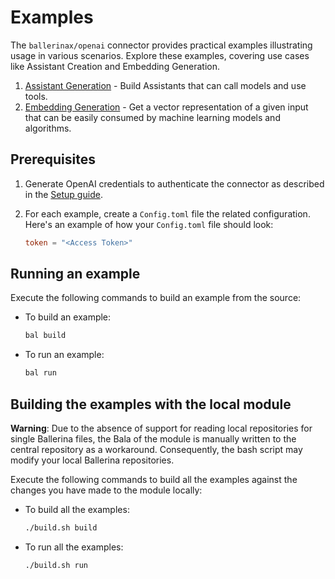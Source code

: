 # Examples

The `ballerinax/openai` connector provides practical examples illustrating usage in various scenarios. Explore these examples, covering use cases like Assistant Creation and Embedding Generation.

[//]: # (TODO: Add examples)
1. [Assistant Generation](https://github.com/ballerina-platform/module-ballerinax-twitter/tree/main/examples/DM-mentions) - Build Assistants that can call models and use tools.
2. [Embedding Generation](https://github.com/ballerina-platform/module-ballerinax-twitter/tree/main/examples/DM-mentions) - 
Get a vector representation of a given input that can be easily consumed by machine learning models and algorithms.

## Prerequisites

1. Generate OpenAI credentials to authenticate the connector as described in the [Setup guide](https://central.ballerina.io/ballerinax/openai/latest#setup-guide).

2. For each example, create a `Config.toml` file the related configuration. Here's an example of how your `Config.toml` file should look:

    ```toml
    token = "<Access Token>"
    ```

## Running an example

Execute the following commands to build an example from the source:

* To build an example:

    ```bash
    bal build
    ```

* To run an example:

    ```bash
    bal run
    ```

## Building the examples with the local module

**Warning**: Due to the absence of support for reading local repositories for single Ballerina files, the Bala of the module is manually written to the central repository as a workaround. Consequently, the bash script may modify your local Ballerina repositories.

Execute the following commands to build all the examples against the changes you have made to the module locally:

* To build all the examples:

    ```bash
    ./build.sh build
    ```

* To run all the examples:

    ```bash
    ./build.sh run
    ```
